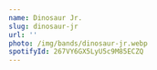 ```yaml
---
name: Dinosaur Jr.
slug: dinosaur-jr
url: ''
photo: /img/bands/dinosaur-jr.webp
spotifyId: 267VY6GX5LyU5c9M85ECZQ
---
```


